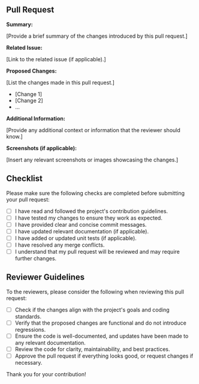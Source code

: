 ## Pull Request

**Summary:**

[Provide a brief summary of the changes introduced by this pull request.]

**Related Issue:**

[Link to the related issue (if applicable).]

**Proposed Changes:**

[List the changes made in this pull request.]

- [Change 1]
- [Change 2]
- ...

**Additional Information:**

[Provide any additional context or information that the reviewer should know.]

**Screenshots (if applicable):**

[Insert any relevant screenshots or images showcasing the changes.]

## Checklist

Please make sure the following checks are completed before submitting your pull request:

- [ ] I have read and followed the project's contribution guidelines.
- [ ] I have tested my changes to ensure they work as expected.
- [ ] I have provided clear and concise commit messages.
- [ ] I have updated relevant documentation (if applicable).
- [ ] I have added or updated unit tests (if applicable).
- [ ] I have resolved any merge conflicts.
- [ ] I understand that my pull request will be reviewed and may require further changes.

## Reviewer Guidelines

To the reviewers, please consider the following when reviewing this pull request:

- [ ] Check if the changes align with the project's goals and coding standards.
- [ ] Verify that the proposed changes are functional and do not introduce regressions.
- [ ] Ensure the code is well-documented, and updates have been made to any relevant documentation.
- [ ] Review the code for clarity, maintainability, and best practices.
- [ ] Approve the pull request if everything looks good, or request changes if necessary.

Thank you for your contribution!
